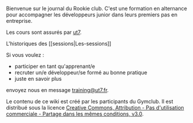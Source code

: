 Bienvenue sur le journal du Rookie club. C'est une formation en alternance pour accompagner les développeurs junior dans leurs premiers pas en entreprise.

Les cours sont assurés par [ut7](http://ut7.fr).

L'historiques des [[sessions|Les-sessions]]

Si vous voulez :
- participer en tant qu'apprenant/e
- recruter un/e développeur/se formé au bonne pratique
- juste en savoir plus

envoyez nous en message [training@ut7.fr](mailto:training@ut7.fr).

Le contenu de ce wiki est créé par les participants du Gymclub. Il est distribué sous la licence [Creative Commons, Attribution - Pas d'utilisation commerciale - Partage dans les mêmes conditions, v3.0](http://creativecommons.org/licenses/by-nc-sa/3.0/fr/).
